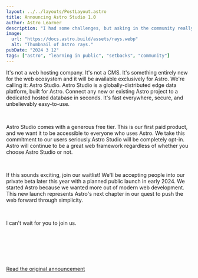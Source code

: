 ```yaml
---
layout: ../../layouts/PostLayout.astro
title: Announcing Astro Studio 1.0
author: Astro Learner
description: "I had some challenges, but asking in the community really helped!"
image:
  url: "https://docs.astro.build/assets/rays.webp"
  alt: "Thumbnail of Astro rays."
pubDate: "2024 3 12"
tags: ["astro", "learning in public", "setbacks", "community"]
---
```


It's not a web hosting company. It's not a CMS. It's something entirely new for the web ecosystem and it will be available exclusively for Astro. We're calling it: Astro Studio. Astro Studio is a globally-distributed edge data platform, built for Astro. Connect any new or existing Astro project to a dedicated hosted database in seconds. It's fast everywhere, secure, and unbelievably easy-to-use.

<p>&nbsp;</p>

Astro Studio comes with a generous free tier. This is our first paid product, and we want it to be accessible to everyone who uses Astro. We take this commitment to our users seriously.Astro Studio will be completely opt-in. Astro will continue to be a great web framework regardless of whether you choose Astro Studio or not.

<p>&nbsp;</p>

If this sounds exciting, join our waitlist! We'll be accepting people into our private beta later this year with a planned public launch in early 2024. We started Astro because we wanted more out of modern web development. This new launch represents Astro's next chapter in our quest to push the web forward through simplicity.

<p>&nbsp;</p>

I can't wait for you to join us.

<p>&nbsp;</p>
<p>&nbsp;</p>
<p>&nbsp;</p>

<span style="color:blue">[Read the original announcement](https://studio.astro.build/)<span>

<p>&nbsp;</p>
<p>&nbsp;</p>
<p>&nbsp;</p>
